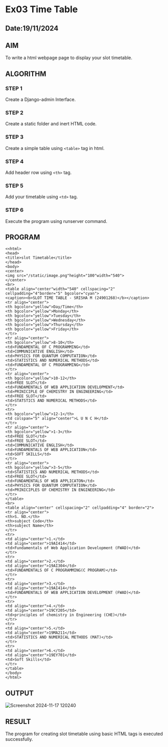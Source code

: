 # Ex03 Time Table
## Date:19/11/2024

## AIM
To write a html webpage page to display your slot timetable.

## ALGORITHM
### STEP 1
Create a Django-admin Interface.

### STEP 2
Create a static folder and inert HTML code.

### STEP 3
Create a simple table using ```<table>``` tag in html.

### STEP 4
Add header row using ```<th>``` tag.

### STEP 5
Add your timetable using ```<td>``` tag.

### STEP 6
Execute the program using runserver command.

## PROGRAM
```
<<html>
<head>
<title>slot Timetable</title>    
</head>    
<body>
<center>
<img src="/static/image.png"height="100"width="540">
</center>
<br>
<table align="center"width="540" cellspacing="2" cellpadding="4"border="5" bgcolor="cyan">
<caption><b>SLOT TIME TABLE - SRISHA M (24901268)</b></caption>
<tr align="center">
<th bgcolor="yellow">Day/Time</th>    
<th bgcolor="yellow">Monday</th>
<th bgcolor="yellow">Tuesday</th>
<th bgcolor="yellow">Wednesday</th>
<th bgcolor="yellow">Thursday</th>
<th bgcolor="yellow">Friday</th>
</tr>
<tr align="center">
<th bgcolor="yellow">8-10</th>    
<td>FUNDAMENTAL OF C PROGRAMMING</td>
<td>COMMUNICATIVE ENGLISH</td>
<td>PHYSICS FOR QUANTUM COMPUTATION</td>
<td>STATISTICS AND NUMERICAL METHODS</td>
<td>FUNDAMENTAL OF C PROGRAMMING</td>
</tr>
<tr align="center">
<th bgcolor="yellow">10-12</th>    
<td>FREE SLOT</td>
<td>FUNDAMENTALS OF WEB APPLICATION DEVELOPMENT</td>
<td>PRINICIPLE OF CHEMISTRY IN ENGINEERING</td>
<td>FREE SLOT</td>
<td>STATSTICS AND NUMERICAL METHODS</td>
</tr>
<tr>
<th bgcolor="yellow">12-1</th>
<td colspan="5" align="center">L U N C H</td>
</tr>
<tr align="center">
<th bgcolor="yellow">1-3</th> 
<td>FREE SLOT</td>
<td>FREE SLOT</td>
<td>COMMUNICATIVE ENGLISH</td>
<td>FUNDAMENTALS OF WEB APPLICATION</td>
<td>SOFT SKILLS</td>   
</tr>
<tr align="center">
<th bgcolor="yellow">3-5</th> 
<td>STATISTICS AND NUMERICAL METHODS</td> 
<td>FREE SLOT</td>
<td>FUNDAMENTALS OF WEB APPLICATON</td>
<td>PHYSICS FOR QUANTUM COMPUTATION</td>
<td>PRINICIPLES OF CHEMISTRY IN ENGINEERING</td>  
</tr>
</table>
<br>
<table align="center" cellspacing="2" cellpadding="4" border="2">
<tr align="center">
<th>S. NO.</th>  
<th>subject Code</th>
<th>subject Name</th>  
</tr>   
<tr>
<td align="center">1.</td>
<td align="center">19AI414</td>
<td>Fundamentals of Web Application Development (FWAD)</td>
</tr>
<tr>
<td align="center">2.</td>
<td align="center">19AI304</td>    
<td>FUNDAMENTALS OF C PROGRAMMING(C PROGRAM)</td>
</tr>
<tr>
<td align="center">3.</td>
<td align="center">19AI414</td>    
<td>FUNDAMENTALS OF WEB APPLICATION DEVELOPMENT (FWAD)</td>
</tr>
<tr>
<td align="center">4.</td>
<td align="center">19CY205</td>
<td>principles of chemistry in Engineering (CHE)</td>    
</tr>
<tr>
<td align="center">5.</td>
<td align="center">19MA211</td>
<td>STATISTICS AND NUMERICAL METHODS (MAT)</td>    
</tr>
<tr>
<td align="center">6.</td>
<td align="center">19EY701</td>
<td>Soft Skills</td>    
</tr>
</table>
</body>
</html>
```

## OUTPUT

![Screenshot 2024-11-17 120240](https://github.com/user-attachments/assets/74764f59-6f8c-4acc-a83d-5f95bbfa2e11)
## RESULT

The program for creating slot timetable using basic HTML tags is executed successfully.
